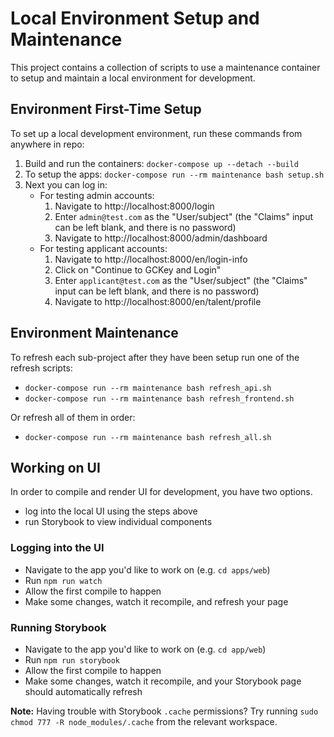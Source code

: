 # Local Environment Setup and Maintenance

This project contains a collection of scripts to use a maintenance container to setup and maintain a local environment for development.

## Environment First-Time Setup

To set up a local development environment, run these commands from anywhere in repo:

1. Build and run the containers: `docker-compose up --detach --build`
2. To setup the apps: `docker-compose run --rm maintenance bash setup.sh`
3. Next you can log in:
   - For testing admin accounts:
     1. Navigate to http://localhost:8000/login
     2. Enter `admin@test.com` as the "User/subject" (the "Claims" input can be left blank, and there is no password)
     3. Navigate to http://localhost:8000/admin/dashboard
   - For testing applicant accounts:
     1. Navigate to http://localhost:8000/en/login-info
     2. Click on "Continue to GCKey and Login"
     3. Enter `applicant@test.com` as the "User/subject" (the "Claims" input can be left blank, and there is no password)
     4. Navigate to http://localhost:8000/en/talent/profile

## Environment Maintenance

To refresh each sub-project after they have been setup run one of the refresh scripts:

- `docker-compose run --rm maintenance bash refresh_api.sh`
- `docker-compose run --rm maintenance bash refresh_frontend.sh`

Or refresh all of them in order:

- `docker-compose run --rm maintenance bash refresh_all.sh`

## Working on UI

In order to compile and render UI for development, you have two options.

- log into the local UI using the steps above
- run Storybook to view individual components

### Logging into the UI

- Navigate to the app you'd like to work on (e.g. `cd apps/web`)
- Run `npm run watch`
- Allow the first compile to happen
- Make some changes, watch it recompile, and refresh your page

### Running Storybook

- Navigate to the app you'd like to work on (e.g. `cd app/web`)
- Run `npm run storybook`
- Allow the first compile to happen
- Make some changes, watch it recompile, and your Storybook page should automatically refresh

**Note:** Having trouble with Storybook `.cache` permissions? Try running `sudo chmod 777 -R node_modules/.cache` from the relevant workspace.
